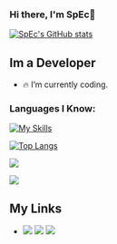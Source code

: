 ### Hi there, I'm SpEc👋 

[![SpEc's GitHub stats](https://github-readme-stats.vercel.app/api?username=spec012&theme=radical)](https://github.com/SpEc012)

## Im a Developer
- 🔥 I’m currently coding.

### Languages I Know:

[![My Skills](https://skillicons.dev/icons?i=python,html,css,js)]()

[![Top Langs](https://github-readme-stats.vercel.app/api/top-langs/?username=spec012&layout=compact)](https://github.com/SpEc012)

[![](https://img.shields.io/badge/Website-572cfe?style=for-the-badge)](https://spec012.github.io/bio-site/)

![](https://komarev.com/ghpvc/?username=spec012&label=Profile+Visits&style=for-the-badge&color=blue)

## My Links
- [![](https://img.shields.io/badge/Cashapp-blue?style=plastic&logo=cashapp&color=grey&link=https%3A%2F%2Fcash.app%2F%24SpEc09)](https://cash.app/$SpEc09) [![](https://img.shields.io/badge/litecoin-blue?style=plastic&logo=litecoin&logoColor=%23ADD8E6&color=grey&link=https%3A%2F%2Fgist.github.com%2FSpEc012%2Fbfea01e43bd3b943e0de490f4e22145b
)](https://gist.github.com/SpEc012/bfea01e43bd3b943e0de490f4e22145b) [![](https://img.shields.io/badge/My%20Cracked.io%20Page-blue?style=plastic&logo=searxng&color=grey&link=https%3A%2F%2Fcash.app%2F%24SpEc09)](https://cracked.io/spec09)
